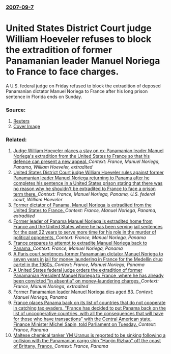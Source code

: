 ### [2007-09-7](/news/2007/09/7/index.md)

#  United States District Court judge William Hoeveler refuses to block the extradition of former Panamanian leader Manuel Noriega to France to face charges. 

A U.S. federal judge on Friday refused to block the extradition of deposed Panamanian dictator Manuel Noriega to France after his long prison sentence in Florida ends on Sunday.


### Source:

1. [Reuters](http://www.reuters.com/article/topNews/idUSN0718781620070907?feedType=RSS&feedName=topNews)
1. [Cover Image](http://s1.reutersmedia.net/resources/r/?m=02&d=20070907&t=2&i=1673203&w=&fh=545px&fw=&ll=&pl=&sq=&r=2007-09-07T175917Z_01_N07187816_RTRUKOP_0_PICTURE0)

### Related:

1. [ Judge William Hoeveler places a stay on ex-Panamanian leader Manuel Noriega's extradition from the United States to France so that his defence can present a new appeal. ](/news/2007/09/5/judge-william-hoeveler-places-a-stay-on-ex-panamanian-leader-manuel-noriega-s-extradition-from-the-united-states-to-france-so-that-his-defe.md) _Context: France, Manuel Noriega, Panama, William Hoeveler, extradited_
2. [ United States District Court judge William Hoeveler rules against former Panamanian leader Manuel Noriega returning to Panama after he completes his sentence in a United States prison stating that there was no reason why he shouldn't be extradited to France to face a prison term there. ](/news/2007/08/24/united-states-district-court-judge-william-hoeveler-rules-against-former-panamanian-leader-manuel-noriega-returning-to-panama-after-he-comp.md) _Context: France, Manuel Noriega, Panama, U.S. federal court, William Hoeveler_
3. [Former dictator of Panama, Manuel Noriega is extradited from the United States to France. ](/news/2010/04/26/former-dictator-of-panama-manuel-noriega-is-extradited-from-the-united-states-to-france.md) _Context: France, Manuel Noriega, Panama, extradited_
4. [Former leader of Panama Manuel Noriega is extradited home from France and the United States where he has been serving jail sentences for the past 22 years to serve more time for his role in the murder of political opponents. ](/news/2011/12/11/former-leader-of-panama-manuel-noriega-is-extradited-home-from-france-and-the-united-states-where-he-has-been-serving-jail-sentences-for-the.md) _Context: France, Manuel Noriega, Panama_
5. [France prepares to attempt to extradite Manuel Noriega back to Panama. ](/news/2011/06/20/france-prepares-to-attempt-to-extradite-manuel-noriega-back-to-panama.md) _Context: France, Manuel Noriega, Panama_
6. [A Paris court sentences former Panamanian dictator Manuel Noriega to seven years in jail for money laundering in France for the Medellin drug cartel in the 1980s. ](/news/2010/07/7/a-paris-court-sentences-former-panamanian-dictator-manuel-noriega-to-seven-years-in-jail-for-money-laundering-in-france-for-the-medellin-dru.md) _Context: France, Manuel Noriega, Panama_
7. [ A United States federal judge orders the extradition of former Panamanian President Manuel Noriega to France, where he has already been convicted "in absentia" on money-laundering charges. ](/news/2007/08/28/a-united-states-federal-judge-orders-the-extradition-of-former-panamanian-president-manuel-noriega-to-france-where-he-has-already-been-con.md) _Context: France, Manuel Noriega, extradited_
8. [Former Panamanian leader Manuel Noriega dies aged 83. ](/news/2017/05/30/former-panamanian-leader-manuel-noriega-dies-aged-83.md) _Context: Manuel Noriega, Panama_
9. [France places Panama back on its list of countries that do not cooperate in catching tax evaders. "France has decided to put Panama back on the list of uncooperative countries, with all the consequences that will have for those who have transactions" with the Central American state, Finance Minister Michel Sapin, told Parliament on Tuesday. ](/news/2016/04/5/france-places-panama-back-on-its-list-of-countries-that-do-not-cooperate-in-catching-tax-evaders-france-has-decided-to-put-panama-back-on.md) _Context: France, Panama_
10. [Maltese chemical tanker YM Uranus is reported to be sinking following a collision with the Panamanian cargo ship "Hanjin Rizhao" off the coast of Brittany, France. ](/news/2010/10/8/maltese-chemical-tanker-ym-uranus-is-reported-to-be-sinking-following-a-collision-with-the-panamanian-cargo-ship-hanjin-rizhao-off-the-coa.md) _Context: France, Panama_
